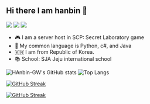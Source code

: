 ## Hi there I am hanbin 👋
<a href="https://github.com/Hanbin-GW"><img src="https://img.shields.io/badge/Github-black?style=flat-square&logo=github&logoColor=white"/></a>
<a href="https://discord.gg/aYyNucAfqE"><img src="https://img.shields.io/badge/Ghost Server-9037cc?style=flat-square&logo=scpfoundation&logoColor=white"/></a>
<a href="https://hits.seeyoufarm.com"><img src="https://hits.seeyoufarm.com/api/count/incr/badge.svg?url=https%3A%2F%2Fgithub.com%2FHanbin-GW%2Fhit-counter&count_bg=%2379C83D&title_bg=%23555555&icon=&icon_color=%23E7E7E7&title=hits&edge_flat=false"/></a>

- 🎮 I am a server host in  SCP: Secret Laboratory game
- 🔧 My common language is Python, c#, and Java
- 🇰🇷 I am from Republic of Korea.
- 📚 School: SJA Jeju international school
<!--
**Hanbin-GW/Hanbin-GW** is a ✨ _special_ ✨ repository because its `README.md` (this file) appears on your GitHub profile.

Here are some ideas to get you started:

- 🔭 I’m currently working on ...
- 🌱 I’m currently learning ...
- 👯 I’m looking to collaborate on ...
- 🤔 I’m looking for help with ...
- 💬 Ask me about ...
- 📫 How to reach me: ...
- 😄 Pronouns: ...
- ⚡ Fun fact: ...
-->

![HAnbin-GW's GitHub stats](https://github-readme-stats.vercel.app/api?username=Hanbin-GW&theme=blue_navy&show_icons=true) ![Top Langs](https://github-readme-stats.vercel.app/api/top-langs/?username=Hanbin-GW&layout=compact)

[![GitHub Streak](https://streak-stats.demolab.com?user=Hanbin-GW&theme=github-dark-blue)](https://git.io/streak-stats)

[![GitHub Streak](https://streak-stats.demolab.com?user=Hanbin-GW&theme=github-dark-blue&locale=ko)](https://git.io/streak-stats)
